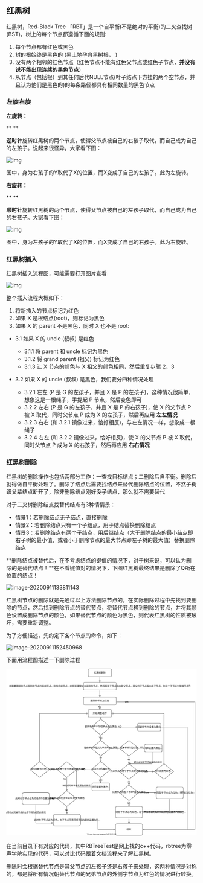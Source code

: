 ## 红黑树

红黑树，Red-Black Tree 「RBT」是一个自平衡(不是绝对的平衡)的二叉查找树(BST)，树上的每个节点都遵循下面的规则:

1. 每个节点都有红色或黑色
2. 树的根始终是黑色的 (黑土地孕育黑树根， )
3. 没有两个相邻的红色节点（红色节点不能有红色父节点或红色子节点，**并没有说不能出现连续的黑色节点**）
4. 从节点（包括根）到其任何后代NULL节点(叶子结点下方挂的两个空节点，并且认为他们是黑色的)的每条路径都具有相同数量的黑色节点

### 左旋右旋

**左旋转：**

**
**

**逆时针**旋转红黑树的两个节点，使得父节点被自己的右孩子取代，而自己成为自己的左孩子。说起来很怪异，大家看下图：





![img](D:\work\notes\study\assert\left-rolate.jpg)



图中，身为右孩子的Y取代了X的位置，而X变成了自己的左孩子。此为左旋转。





**右旋转：**

**
**

**顺时针**旋转红黑树的两个节点，使得父节点被自己的左孩子取代，而自己成为自己的右孩子。大家看下图：





![img](D:\work\notes\study\assert\right-rolate.jpg)



图中，身为左孩子的Y取代了X的位置，而X变成了自己的右孩子。此为右旋转。



### 红黑树插入

红黑树插入流程图，可能需要打开图片查看



<img src="D:\work\notes\study\assert\rbtree-insert-flow.png" alt="img"  />

整个插入流程大概如下：

1. 将新插入的节点标记为红色
2. 如果 X 是根结点(root)，则标记为黑色
3. 如果 X 的 parent 不是黑色，同时 X 也不是 root:

- 3.1 如果 X 的 uncle (叔叔) 是红色
  - 3.1.1 将 parent 和 uncle 标记为黑色
  - 3.1.2 将 grand parent (祖父) 标记为红色
  - 3.1.3 让 X 节点的颜色与 X 祖父的颜色相同，然后重复步骤 2、3

- 3.2 如果 X 的 uncle (叔叔) 是黑色，我们要分四种情况处理
    - 3.2.1 左左 (P 是 G 的左孩子，并且 X 是 P 的左孩子)，这种情况很简单，想象这是一根绳子，手提起 P 节点，然后变色即可
    - 3.2.2 左右 (P 是 G 的左孩子，并且 X 是 P 的右孩子)，使 X 的父节点 P 被 X 取代，同时父节点 P 成为 X 的左孩子，然后再应用 **左左情况**
    - 3.2.3 右右 (和 3.2.1 镜像过来，恰好相反)，与左左情况一样，想象成一根绳子
    - 3.2.4 右左 (和 3.2.2 镜像过来，恰好相反)，使 X 的父节点 P 被 X 取代，同时父节点 P 成为 X 的右孩子，然后再应用 **右右情况**



### 红黑树删除



红黑树的删除操作也包括两部分工作：一查找目标结点；二删除后自平衡。删除后就得做自平衡处理了。删除了结点后需要找结点来替代删除结点的位置，不然子树跟父辈结点断开了，除非删除结点刚好没子结点，那么就不需要替代

对于二叉树删除结点找替代结点有3种情情景：

- 情景1：若删除结点无子结点，直接删除
- 情景2：若删除结点只有一个子结点，用子结点替换删除结点
- 情景3：若删除结点有两个子结点，用后继结点（大于删除结点的最小结点即右子树的最小值，或者小于删除节点的最大节点即左子树的最大值）替换删除结点

**删除结点被替代后，在不考虑结点的键值的情况下，对于树来说，可以认为删除的是替代结点！**在不看键值对的情况下，下图红黑树最终结果是删除了Q所在位置的结点！

![image-20200911133811143](D:\work\notes\study\assert\image-20200911133811143.png)



红黑树节点的删除就是先通过以上方法删除节点的，在实际删除过程中先找到要删除的节点，然后找到删除节点的替代节点，将替代节点移到删除的节点，并将其颜色设置成删除节点的颜色，如果替代节点的颜色为黑色，则代表红黑树的性质被破坏，需要重新调整。

为了方便描述，先约定下各个节点的命令，如下：

![image-20200911152450968](D:\work\notes\study\assert\image-20200911152450968.png)

下面用流程图描述一下删除过程

![image-20200911152450968](.\红黑树删除流程图.svg)



在当前目录下有对应的代码，其中RBTreeTest是网上找的c++代码，rbtree为零声学院实现的代码，可以对比代码跟着文档流程来了解红黑树。

删除时会根据替代节点是其父节点的左孩子还是右孩子来处理，这两种情况是对称的，都是将所有情况朝替代节点的兄弟节点的外侧字节点为红色的情况进行转换。

